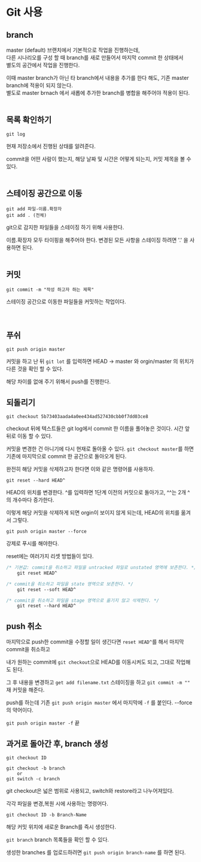 # Git 사용

## branch

master (default) 브랜치에서 기본적으로 작업을 진행하는데,  
다른 시나리오를 구성 할 때 branch를 새로 만들어서 마지막 commit 한 상태에서  
별도의 공간에서 작업을 진행한다.

이때 master branch가 아닌 타 branch에서 내용을 추가를 한다 해도, 기존 master branch에 적용이 되지 않는다.  
별도로 master brnach 에서 새롭에 추가한 branch를 병합을 해주어야 적용이 된다. <br><br>

## 목록 확인하기

    git log

현재 저장소에서 진행된 상태를 알려준다.

commit을 어떤 사람이 했는지, 해당 날짜 및 시간은 어떻게 되는지, 커밋 제목을 볼 수 있다.
<br><br>

## 스테이징 공간으로 이동

    git add 파일-이름.확장자
    git add . (전체)

git으로 감지한 파일들을 스테이징 하기 위해 사용한다.

이름.확장자 모두 타이핑을 해주어야 한다. 변경된 모든 사항을 스테이징 하려면 '.' 을 사용하면 된다.
<br><br>

## 커밋

    git commit -m "작성 하고자 하는 제목"

스테이징 공간으로 이동한 파일들을 커밋하는 작업이다.  
<br><br>

## 푸쉬

    git push origin master

커밋을 하고 난 뒤 `git lot` 를 입력하면 HEAD -> master 와 orgin/master 의 위치가 다른 것을 확인 할 수 있다.

해당 차이를 없애 주기 위해서 push를 진행한다.

## 되돌리기

    git checkout 5b73403aada4a0ee434ad527430cbb0f7dd03ce8

checkout 뒤에 텍스트들은 git log에서 commit 한 이름을 풀어놓은 것이다. 시간 앞 뒤로 이동 할 수 있다.

커밋을 변경한 건 아니기에 다시 현재로 돌아올 수 있다. `git checkout master`를 하면 기존에 마지막으로 commit 한 공간으로 돌아오게 된다.

완전히 해당 커밋을 삭제하고자 한다면 이와 같은 명령어를 사용하자.

    git reset --hard HEAD^

HEAD의 위치를 변경한다. ^를 입력하면 1단계 이전의 커밋으로 돌아가고, ^^는 2개 ^의 개수마다 증가한다.

이렇게 해당 커밋을 삭제하게 되면 orgin이 보이지 않게 되는데, HEAD의 위치를 옮겨서 그렇다.

    git push origin master --force

강제로 푸시를 해야한다.

reset에는 여러가지 리셋 방법들이 있다.

```CSS
/* 기본값: commit을 취소하고 파일을 untracked 파일로 unstated 영역에 보존한다. */
    git reset HEAD^

/* commit을 취소하고 파일을 state 영역으로 보존한다. */
    git reset --soft HEAD^

/* commit을 취소하고 파일을 stage 영역으로 옮기지 않고 삭제한다. */
    git reset --hard HEAD^
```

## push 취소

마지막으로 push한 commit을 수정할 일이 생긴다면 `reset HEAD^`를 해서 마지막 commit을 취소하고

내가 원하는 commit에 `git checkout`으로 HEAD를 이동시켜도 되고, 그대로 작업해도 된다.

그 후 내용을 변경하고 `get add filename.txt` 스테이징을 하고 `git commit -m ""` 재 커밋을 해준다.

push를 하는데 기존 `git push origin master` 에서 마지막에 `-f` 를 붙인다. --force의 약어이다.

`git push origin master -f` 끝

## 과거로 돌아간 후, branch 생성

```
git checkout ID

git checkout -b branch
    or
git switch -c branch
```

git checkout은 넓은 범위로 사용되고, switch와 restore라고 나누어져있다.

각각 파일을 변경,복원 시에 사용하는 명령어다.

```
git checkout ID -b Branch-Name
```

해당 커밋 위치에 새로운 Branch를 즉시 생성한다.

`git branch` branch 목록들을 확인 할 수 있다.

생성한 branches 를 업로드하려면 `git push origin branch-name` 를 하면 된다.
